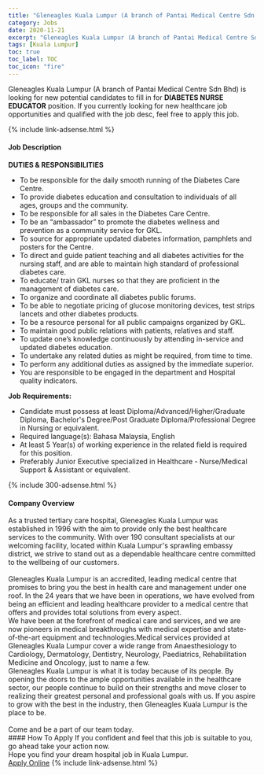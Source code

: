 ```yaml
---
title: "Gleneagles Kuala Lumpur (A branch of Pantai Medical Centre Sdn Bhd) Vacancies DIABETES NURSE EDUCATOR" 
category: Jobs 
date: 2020-11-21 
excerpt: "Gleneagles Kuala Lumpur (A branch of Pantai Medical Centre Sdn Bhd) is currently looking for suitable person to fill in the DIABETES NURSE EDUCATOR which positioned at Kuala Lumpur" 
tags: [Kuala Lumpur] 
toc: true 
toc_label: TOC 
toc_icon: "fire" 
--- 
```


<p>Gleneagles Kuala Lumpur (A branch of Pantai Medical Centre Sdn Bhd) is looking for new potential candidates to fill in for <b>DIABETES NURSE EDUCATOR</b> position. If you currently looking for new healthcare job opportunities and qualified with the job desc, feel free to apply this job.
</p>{% include link-adsense.html %} 
<div><div><div><h4>Job Description</h4></div></div><div><div><span><div><div><div><strong>DUTIES &amp; RESPONSIBILITIES</strong></div><ul><li>To be responsible for the daily smooth running of the Diabetes Care Centre.</li><li>To provide diabetes education and consultation to individuals of all ages, groups and the community.</li><li>To be responsible for all sales in the Diabetes Care Centre.</li><li>To be an &#8220;ambassador&#8221; to promote the diabetes wellness and prevention as a community service for GKL.</li><li>To source for appropriate updated diabetes information, pamphlets and posters for the Centre.</li><li>To direct and guide patient teaching and all diabetes activities for the nursing staff, and are able to maintain high standard of professional diabetes care.</li><li>To educate/ train GKL nurses so that they are proficient in the management of diabetes care.</li><li>To organize and coordinate all diabetes public forums.</li><li>To be able to negotiate pricing of glucose monitoring devices, test strips lancets and other diabetes products.</li><li>To be a resource personal for all public campaigns organized by GKL.</li><li>To maintain good public relations with patients, relatives and staff.</li><li>To update one&#8217;s knowledge continuously by attending in-service and updated diabetes education.</li><li>To undertake any related duties as might be required, from time to time.</li><li>To perform any additional duties as assigned by the immediate superior.</li><li>You are responsible to be engaged in the department and Hospital quality indicators.</li></ul><div><strong>Job Requirements:</strong></div></div><ul><li>Candidate must possess at least Diploma/Advanced/Higher/Graduate Diploma, Bachelor's Degree/Post Graduate Diploma/Professional Degree in Nursing or equivalent.</li><li>Required language(s):&#160;Bahasa Malaysia, English</li><li>At least 5&#160;Year(s) of working experience in the related field is required for this position.</li><li>Preferably Junior Executive specialized in Healthcare - Nurse/Medical Support &amp; Assistant or equivalent.</li></ul></div></span></div></div></div> 
{% include 300-adsense.html %} 
<div><div><div><h4>Company Overview</h4></div></div><div><div><span><div><div>As a trusted tertiary care hospital, Gleneagles Kuala Lumpur was established in 1996 with the aim to provide only the best healthcare services to the community. With over 190 consultant specialists at our welcoming facility, located within Kuala Lumpur's sprawling embassy district, we strive to stand out as a dependable healthcare centre committed to the wellbeing of our customers.<br>
<br>
Gleneagles Kuala Lumpur is an accredited, leading medical centre that promises to bring you the best in health care and management under one roof. In the 24 years that we have been in operations, we have evolved from being an efficient and leading healthcare provider to a medical centre that offers and provides total solutions from every aspect.</div>
<div>We have been at the forefront of medical care and services, and we are now pioneers in medical breakthroughs with medical expertise and state-of-the-art equipment and technologies.Medical services provided at Gleneagles Kuala Lumpur cover a wide range from Anaesthesiology to Cardiology, Dermatology, Dentistry, Neurology, Paediatrics, Rehabilitation Medicine and Oncology, just to name a few.</div>
<div>Gleneagles Kuala Lumpur is what it is today because of its people. By opening the doors to the ample opportunities available in the healthcare sector, our people continue to build on their strengths and move closer to realizing their greatest personal and professional goals with us. If you aspire to grow with the best in the industry, then Gleneagles&#160;Kuala Lumpur&#160;is the place to be.<br>
<br>
Come and be a part of our team today.</div></div></span></div></div></div> 
#### How To Apply 
If you confident and feel that this job is suitable to you, go ahead take your action now. <br/> 
Hope you find your dream hospital job in Kuala Lumpur. <br/> 
<a href="https://www.jobstreet.com.my/en/job/diabetes-nurse-educator-4428244?jobId=jobstreet-my-job-4428244&sectionRank=29&token=0~d4bb9e37-665f-4058-bf82-8b8c4498d30e&fr=SRP%20View%20In%20New%20Ta" class="btn btn--warning" target="_blank" rel="nofollow noopenner">Apply Online</a> 
{% include link-adsense.html %} 